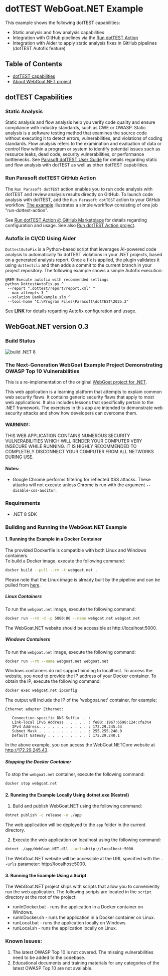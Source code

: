 # dotTEST WebGoat.NET Example

This example shows the following dotTEST capabilities:

- Static analysis and flow analysis capabilities
- Integration with GitHub pipelines via the [Run dotTEST Action](https://github.com/parasoft/run-dottest-action)
- Integration with Aider to apply static analysis fixes in GitHub pipelines (dotTEST Autofix feature)

## Table of Contents

- [dotTEST capabilities](#dotTEST-capabilities)
- [About WebGoat.NET project](#WebGoatNET-version-03)

## dotTEST Capabilities

### Static Analysis

Static analysis and flow analysis help you verify code quality and ensure compliance with industry standards, such as CWE or OWASP. Static analysis is a software testing method that examines the source code without executing it to detect errors, vulnerabilities, and violations of coding standards. Flow analysis refers to the examination and evaluation of data or control flow within a program or system to identify potential issues such as resource leaks, dead code, security vulnerabilities, or performance bottlenecks. 
See [Parasoft dotTEST User Guide](https://docs.parasoft.com/display/DOTTEST20252) for details regarding static and flow analysis with dotTEST as well as other dotTEST capabilities.

### Run Parasoft dotTEST GitHub Action

The `Run Parasoft dotTEST` action enables you to run code analysis with dotTEST and review analysis results directly on GitHub. To launch code analysis with dotTEST, add the `Run Parasoft dotTEST` action to your GitHub workflow. [The example](https://github.com/parasoft/run-dottest-action/blob/master/samples/run-dottest-analyzer-template.yml) illustrates a simple workflow consisting of one job "run-dottest-action".

See [Run dotTEST Action @ GitHub Marketplace](https://github.com/marketplace/actions/run-parasoft-dottest) for details regarding configuration and usage.
See also [Run dotTEST Action project](https://github.com/parasoft/run-dottest-action).


### Autofix in CI/CD Using Aider

`DottestAutoFix` is a Python-based script that leverages AI-powered code analysis to automatically fix dotTEST violations in your .NET projects, based on a generated analysis report. Once a fix is applied, the plugin validates it using `dottestcli` and then adds a commit to the current branch in your project repository.
The following example shows a simple Autofix execution:
```batch
@REM Execute autofix with recommended settings
python DottestAutoFix.py ^
 --report ".dottest/report/report.xml" ^
 --max-attempts 3 ^
 --solution BankExample.sln ^
 --tool-home "C:\Program Files\Parasoft\dotTEST\2025.2"
```

See [**LINK**](https://docs.parasoft.com/display/DOTTEST20252/Fixing+Violations+Using+AI+Autofix) for details regarding Autofix configuration and usage.

## WebGoat.NET version 0.3

### Build Status

![build .NET 8](https://github.com/tobyash86/WebGoat.NET/workflows/build%20.NET%208/badge.svg)

### The Next-Generation WebGoat Example Project Demonstrating OWASP Top 10 Vulnerabilities

This is a re-implementation of the original [WebGoat project for .NET](https://github.com/rappayne/WebGoat.NET).

This web application is a learning platform that attempts to explain 
common web security flaws. It contains generic security flaws that apply to
most web applications. It also includes lessons that specifically pertain to
the .NET framework. The exercises in this app are intended to demonstrate 
web security attacks and show how developers can overcome them.

#### WARNING!: 
THIS WEB APPLICATION CONTAINS NUMEROUS SECURITY VULNERABILITIES 
WHICH WILL RENDER YOUR COMPUTER VERY INSECURE WHILE RUNNING. IT IS HIGHLY
RECOMMENDED TO COMPLETELY DISCONNECT YOUR COMPUTER FROM ALL NETWORKS DURING USE.

#### Notes:
 - Google Chrome performs filtering for reflected XSS attacks. These attacks
   will not execute unless Chrome is run with the argument 
   `--disable-xss-auditor`.

### Requirements
- .NET 8 SDK

### Building and Running the WebGoat.NET Example

#### 1. Running the Example in a Docker Container

The provided Dockerfile is compatible with both Linux and Windows containers.  
To build a Docker image, execute the following command:

```sh
docker build --pull --rm -t webgoat.net .
```

Please note that the Linux image is already built by the pipeline and can be pulled from [here](https://github.com/users/tobyash86/packages?repo_name=WebGoat.NET).

##### Linux Containers

To run the `webgoat.net` image, execute the following command:

```sh
docker run --rm -d -p 5000:80 --name webgoat.net webgoat.net
```

The WebGoat.NET website should be accessible at http://localhost:5000.

##### Windows Containers

To run the `webgoat.net` image, execute the following command:

```sh
docker run --rm --name webgoat.net webgoat.net
```

Windows containers do not support binding to localhost. To access the website, you need to provide the IP address of your Docker container. To obtain the IP, execute the following command:

```sh
docker exec webgoat.net ipconfig
```
The output will include the IP of the 'webgoat.net' container, for example:

```
Ethernet adapter Ethernet:

   Connection-specific DNS Suffix  . : 
   Link-local IPv6 Address . . . . . : fe80::1967:6598:124:cfa3%4
   IPv4 Address. . . . . . . . . . . : 172.29.245.43
   Subnet Mask . . . . . . . . . . . : 255.255.240.0
   Default Gateway . . . . . . . . . : 172.29.240.1
```

In the above example, you can access the WebGoat.NETCore website at http://172.29.245.43.

##### Stopping the Docker Container

To stop the `webgoat.net` container, execute the following command:

```sh
docker stop webgoat.net
```

#### 2. Running the Example Locally Using dotnet.exe (Kestrel)

1. Build and publish WebGoat.NET using the following command:

```sh
dotnet publish -c release -o ./app 
```

The web application will be deployed to the `app` folder in the current directory.

2. Execute the web application on localhost using the following command:

```sh
dotnet ./app/WebGoat.NET.dll --urls=http://localhost:5000
```

The WebGoat.NET website will be accessible at the URL specified with the `--urls` parameter: http://localhost:5000.

#### 3. Running the Example Using a Script
The WebGoat.NET project ships with scripts that allow you to conveniently run the web application. The following scripts are located in the `script` directory at the root of the project:
- runInDocker.bat - runs the application in a Docker container on Windows.
- runInDocker.sh - runs the application in a Docker container on Linux.
- runLocal.bat - runs the application locally on Windows.
- runLocal.sh - runs the application locally on Linux.

### Known Issues:

1. The latest OWASP Top 10 is not covered. The missing vulnerabilities need to be added to the codebase.
2. Educational documents and training materials for any categories of the latest OWASP Top 10 are not available.











